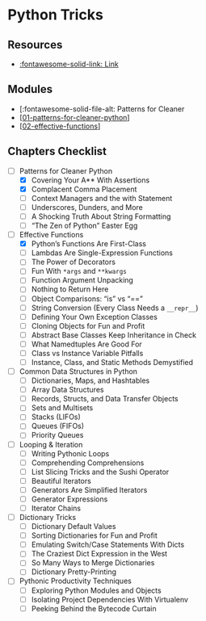 Python Tricks
===

Resources
---

- [:fontawesome-solid-link: Link](https://realpython.com/products/python-tricks-book/)

Modules
---

- [:fontawesome-solid-file-alt: Patterns for Cleaner
- [[01-patterns-for-cleaner-python]]
- [[02-effective-functions]]

Chapters Checklist
---

- [ ] Patterns for Cleaner Python
    - [x] Covering Your A** With Assertions 
    - [x] Complacent Comma Placement
    - [ ] Context Managers and the with Statement
    - [ ] Underscores, Dunders, and More 
    - [ ] A Shocking Truth About String Formatting 
    - [ ] “The Zen of Python” Easter Egg
- [ ] Effective Functions
    - [x] Python’s Functions Are First-Class 
    - [ ] Lambdas Are Single-Expression Functions 
    - [ ] The Power of Decorators 
    - [ ] Fun With `*args` and `**kwargs`
    - [ ] Function Argument Unpacking 
    - [ ] Nothing to Return Here
    - [ ] Object Comparisons: “is” vs “==” 
    - [ ] String Conversion (Every Class Needs a `__repr__`)
    - [ ] Defining Your Own Exception Classes 
    - [ ] Cloning Objects for Fun and Profit 
    - [ ] Abstract Base Classes Keep Inheritance in Check 
    - [ ] What Namedtuples Are Good For
    - [ ] Class vs Instance Variable Pitfalls
    - [ ] Instance, Class, and Static Methods Demystified
- [ ] Common Data Structures in Python
    - [ ] Dictionaries, Maps, and Hashtables 
    - [ ] Array Data Structures
    - [ ] Records, Structs, and Data Transfer Objects 
    - [ ] Sets and Multisets
    - [ ] Stacks (LIFOs) 
    - [ ] Queues (FIFOs)
    - [ ] Priority Queues 
- [ ] Looping & Iteration
    - [ ] Writing Pythonic Loops
    - [ ] Comprehending Comprehensions 
    - [ ] List Slicing Tricks and the Sushi Operator 
    - [ ] Beautiful Iterators
    - [ ] Generators Are Simplified Iterators 
    - [ ] Generator Expressions 
    - [ ] Iterator Chains 
- [ ] Dictionary Tricks
    - [ ] Dictionary Default Values
    - [ ] Sorting Dictionaries for Fun and Profit 
    - [ ] Emulating Switch/Case Statements With Dicts 
    - [ ] The Craziest Dict Expression in the West 
    - [ ] So Many Ways to Merge Dictionaries 
    - [ ] Dictionary Pretty-Printing 
- [ ] Pythonic Productivity Techniques
    - [ ] Exploring Python Modules and Objects 
    - [ ] Isolating Project Dependencies With Virtualenv 
    - [ ] Peeking Behind the Bytecode Curtain 

[//begin]: # "Autogenerated link references for markdown compatibility"
[01-patterns-for-cleaner-python]: 01-patterns-for-cleaner-python.md "Patterns for Cleaner Python"
[02-effective-functions]: 02-effective-functions.md "Effective Functions"
[//end]: # "Autogenerated link references"